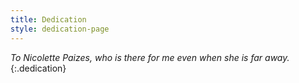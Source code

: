 ```yaml
---
title: Dedication
style: dedication-page
---
```


*To Nicolette Paizes, who is there for me even when she is far away.*
{:.dedication}
